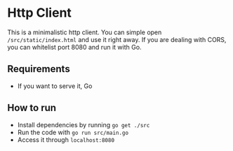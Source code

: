 # Http Client

This is a minimalistic http client.
You can simple open `/src/static/index.html` and use it right away.
If you are dealing with CORS, you can whitelist port 8080 and run it with Go.

## Requirements

- If you want to serve it, Go

## How to run

- Install dependencies by running `go get ./src`
- Run the code with `go run src/main.go`
- Access it through `localhost:8080`

